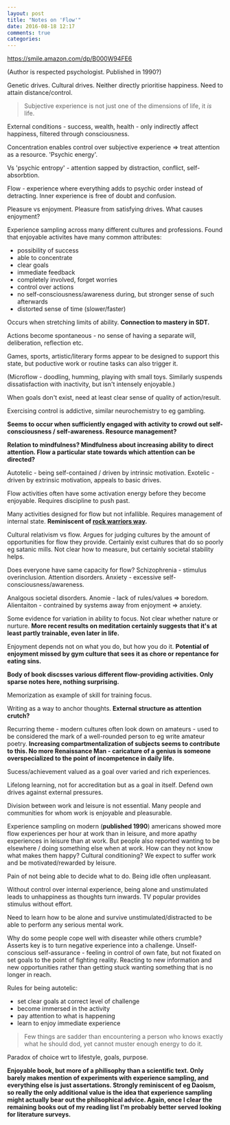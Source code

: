 ```yaml
---
layout: post
title: "Notes on 'Flow'"
date: 2016-08-18 12:17
comments: true
categories: 
---
```


<https://smile.amazon.com/dp/B000W94FE6>

(Author is respected psychologist. Published in 1990?)

Genetic drives. Cultural drives. Neither directly prioritise happiness. Need to attain distance/control.

> Subjective experience is not just one of the dimensions of life, it *is* life.

External conditions - success, wealth, health - only indirectly affect happiness, filtered through consciousness.

Concentration enables control over subjective experience => treat attention as a resource. 'Psychic energy'.

Vs 'psychic entropy' - attention sapped by distraction, conflict, self-absorbtion.

Flow - experience where everything adds to psychic order instead of detracting. Inner experience is free of doubt and confusion.

Pleasure vs enjoyment. Pleasure from satisfying drives. What causes enjoyment?

Experience sampling across many different cultures and professions. Found that enjoyable activites have many common attributes:

* possibility of success 
* able to concentrate
* clear goals
* immediate feedback
* completely involved, forget worries
* control over actions
* no self-consciousness/awareness during, but stronger sense of such afterwards
* distorted sense of time (slower/faster)

Occurs when stretching limits of ability. __Connection to mastery in SDT.__

Actions become spontaneous - no sense of having a separate will, deliberation, reflection etc.

Games, sports, artistic/literary forms appear to be designed to support this state, but poductive work or routine tasks can also trigger it.

(Microflow - doodling, humming, playing with small toys. Similarly suspends dissatisfaction with inactivity, but isn't intensely enjoyable.)

When goals don't exist, need at least clear sense of quality of action/result.

Exercising control is addictive, similar neurochemistry to eg gambling.

__Seems to occur when sufficiently engaged with activity to crowd out self-consciousness / self-awareness. Resource management?__

__Relation to mindfulness? Mindfulness about increasing ability to direct attention. Flow a particular state towards which attention can be directed?__

Autotelic - being self-contained / driven by intrinsic motivation. Exotelic - driven by extrinsic motivation, appeals to basic drives.

Flow activities often have some activation energy before they become enjoyable. Requires discipline to push past.

Many activities designed for flow but not infallible. Requires management of internal state. __Reminiscent of [rock warriors way](https://smile.amazon.com/Rock-Warriors-Way-Training-Climbers/dp/B00CAYIKEW).__

Cultural relativism vs flow. Argues for judging cultures by the amount of opportunities for flow they provide. Certainly exist cultures that do so poorly eg satanic mills. Not clear how to measure, but certainly societal stability helps.

Does everyone have same capacity for flow? Schizophrenia - stimulus overinclusion. Attention disorders. Anxiety - excessive self-consciousness/awareness.

Analgous societal disorders. Anomie - lack of rules/values => boredom. Alientaiton - contrained by systems away from enjoyment => anxiety.

Some evidence for variation in ability to focus. Not clear whether nature or nurture. __More recent results on meditation certainly suggests that it's at least partly trainable, even later in life.__

Enjoyment depends not on what you do, but how you do it. __Potential of enjoyment missed by gym culture that sees it as chore or repentance for eating sins.__

__Body of book discsses various different flow-providing activities. Only sparse notes here, nothing surprising.__

Memorization as example of skill for training focus. 

Writing as a way to anchor thoughts. __External structure as attention crutch?__

Recurring theme - modern cultures often look down on amateurs - used to be considered the mark of a well-rounded person to eg write amateur poetry. __Increasing compartmentalization of subjects seems to contribute to this. No more Renaissance Man - caricature of a genius is someone overspecialized to the point of incompetence in daily life.__

Sucess/achievement valued as a goal over varied and rich experiences. 

Lifelong learning, not for accreditation but as a goal in itself. Defend own drives against external pressures.

Division between work and leisure is not essential. Many people and communities for whom work is enjoyable and pleasurable.

Experience sampling on modern (__published 1990__) americans showed more flow experiences per hour at work than in leisure, and more apathy experiences in leisure than at work. But people also reported wanting to be elsewhere / doing something else when at work. How can they not know what makes them happy? Cultural conditioning? We expect to suffer work and be motivated/rewarded by leisure.

Pain of not being able to decide what to do. Being idle often unpleasant. 

Without control over internal experience, being alone and unstimulated leads to unhappiness as thoughts turn inwards. TV popular provides stimulus without effort.

Need to learn how to be alone and survive unstimulated/distracted to be able to perform any serious mental work.

Why do some people cope well with diseaster while others crumble? Asserts key is to turn negative experience into a challenge. Unself-conscious self-assurance - feeling in control of own fate, but not fixated on set goals to the point of fighting reality. Reacting to new information and new opportunities rather than getting stuck wanting something that is no longer in reach.

Rules for being autotelic:

* set clear goals at correct level of challenge
* become immersed in the activity
* pay attention to what is happening
* learn to enjoy immediate experience

> Few things are sadder than encountering a person who knows exactly what he should dod, yet cannot muster enough energy to do it.

Paradox of choice wrt to lifestyle, goals, purpose.

__Enjoyable book, but more of a philisophy than a scientific text. Only barely makes mention of experiments with experience sampling, and everything else is just assertations. Strongly reminiscent of eg Daoism, so really the only additional value is the idea that experience sampling might actually bear out the philsophical advice. Again, once I clear the remaining books out of my reading list I'm probably better served looking for literature surveys.__
